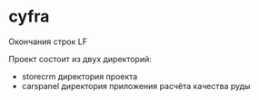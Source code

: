 # cyfra
Окончания строк LF

Проект состоит из двух директорий:
- storecrm директория проекта
- carspanel директория приложения расчёта качества руды
